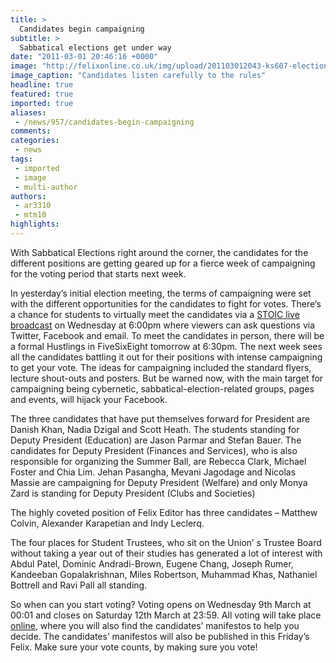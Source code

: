 ```yaml
---
title: >
  Candidates begin campaigning
subtitle: >
  Sabbatical elections get under way
date: "2011-03-01 20:46:16 +0000"
image: "http://felixonline.co.uk/img/upload/201103012043-ks607-election.jpg"
image_caption: "Candidates listen carefully to the rules"
headline: true
featured: true
imported: true
aliases:
 - /news/957/candidates-begin-campaigning
comments:
categories:
 - news
tags:
 - imported
 - image
 - multi-author
authors:
 - ar3310
 - mtm10
highlights:
---
```


With Sabbatical Elections right around the corner, the candidates for the different positions are getting geared up for a fierce week of campaigning for the voting period that starts next week.

In yesterday’s initial election meeting, the terms of campaigning were set with the different opportunities for the candidates to fight for votes. There’s a chance for students to virtually meet the candidates via a [STOIC live broadcast](http://www.stoictv.com/) on Wednesday at 6:00pm where viewers can ask questions via Twitter, Facebook and email. To meet the candidates in person, there will be a formal Hustlings in FiveSixEight tomorrow at 6:30pm. The next week sees all the candidates battling it out for their positions with intense campaigning to get your vote. The ideas for campaigning included the standard flyers, lecture shout-outs and posters. But be warned now, with the main target for campaigning being cybernetic, sabbatical-election-related groups, pages and events, will hijack your Facebook.

The three candidates that have put themselves forward for President are Danish Khan, Nadia Dzigal and Scott Heath. The students standing for Deputy President (Education) are Jason Parmar and Stefan Bauer. The candidates for Deputy President (Finances and Services), who is also responsible for organizing the Summer Ball, are Rebecca Clark, Michael Foster and Chia Lim. Jehan Pasangha, Mevani Jagodage and Nicolas Massie are campaigning for Deputy President (Welfare) and only Monya Zard is standing for Deputy President (Clubs and Societies)

The highly coveted position of Felix Editor has three candidates – Matthew Colvin, Alexander Karapetian and Indy Leclerq.

The four places for Student Trustees, who sit on the Union’ s Trustee Board without taking a year out of their studies has generated a lot of interest with Abdul Patel, Dominic Andradi-Brown, Eugene Chang, Joseph Rumer, Kandeeban Gopalakrishnan, Miles Robertson, Muhammad Khas, Nathaniel Bottrell and Ravi Pall all standing.

So when can you start voting? Voting opens on Wednesday 9th March at 00:01 and closes on Saturday 12th March at 23:59. All voting will take place [online](http://www.union.ic.ac.uk/marketing/elections/), where you will also find the candidates’ manifestos to help you decide. The candidates’ manifestos will also be published in this Friday’s Felix. Make sure your vote counts, by making sure you vote!
